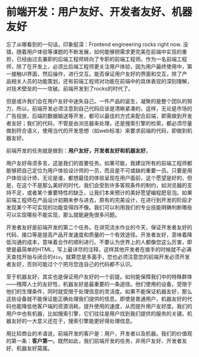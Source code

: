 # 前端开发：用户友好、开发者友好、机器友好

忘了从哪看到的一句话，印象挺深：Frontend engineering rocks right now. 没错，随着用户体验等课题的不断发展，如何能够把需求更完美在前端中实现的重担，已经由过去兼职的后端工程师转向了专职的前端工程师。作为一名前端工程师，除了在开发上，必须比后端工程师更关注用户体验，因为用户最终使用中，第一接触UI界面，然后操作，进行交互。能否保证用户友好的界面和交互，除了产品相关人员的功能策划，还有前端工程师对功能在前端中的具体表现的深刻理解，对技术壁垒的一一攻破。前端开发到了rocks的时代了。

但是或许我们会在用户友好中迷失自己。一件产品的诞生，凝聚的是整个团队的努力，所以，前端开发必须注意到自己代码应该是清晰紧凑的，这样，无论是市场的广告投放，后端的数据输送等开发，都可以最佳的方式来配合前端，即需做到开发者友好；我们的代码，不管是由浏览器来处理，还是搜索引擎的检索，都必须尽量做到符合语义，使用当代的开发思想（如web标准）来要求前端的代码，即做到机器友好。

前端开发的任务就是做到：**用户友好，开发者友好和机器友好**。

用户友好毋须多言，这是我们的首要任务。如果可能，我建议所有的前端工程师都能够把自己定位为用户体验设计师的一员，而且是不可或缺的重要一员。只要是用户体验设计师，无论是谁，都想最佳的体验呈现在用户面前，这个愿望是好的，但是，在这个不是那么美好的时代，我们会受到许多客观条件的制约，如浏览器的支持不足，或者某个重要特性的缺乏，让我们本来预计的美好愿望编程肥皂泡。如果前端工程师在产品设计初期未参与进去，原有的完美设计，在进行到开发的阶段才发现某个不可实现的功能变得四不像。我们可以利用我们的专业技能明确判断哪些可以实现哪些不能实现，那么就能避免很多问题。

开发者友好是前端开发的第二个任务。在讲究流水作业的今天，保证开发者友好的代码、接口等是提高产品开发速度和质量的一个有效途径。开发者友好，意味着降低沟通的成本，意味着合作的顺利进行。不要认为世界上的人都像您这么厉害，即使是最简单的HTML，写上最详尽的注释，这样其他开发者在接手的时候就不必满天查找开始与闭合的`div`。就算您是多面手，您也必须注意您的前端开发必须开发者友好，否则可能过个个把月您连自己的代码都不认识。

至于机器友好，其实也是保证用户友好的一个前提。如何能保障我们中的特殊群体——残障人士的友好性，机器友好是最重要的一条途径。他们使用的设备，受限于他们的生理条件，同时就受限于处理信息的灵活度。如果不能保证机器友好，那么这些设备就不能保证能正确处理我们提供的信息。即使是普通用户，机器友好的代码也能降低他客户端的资源消耗，提升使用的速度，从而提升用户友好度。我们的用户中也有机器，比如搜索引擎，它们往往是用户找到我们提供的服务的关键。机器友好的一大意义还在于，搜索引擎能更好得处理信息。

用比较商业的术语说，前端开发的客户是：用户，开发者以及机器。我们的价值观的第一条：**客户第一**。既然如此，我们前端开发的任务，非用户友好、开发者友好、机器友好莫属。
